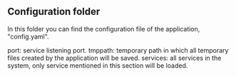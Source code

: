 Configuration folder
----------------------
In this folder you can find the configuration file of the application, "config.yaml".

port: service listening port.
tmppath: temporary path in which all temporary files created by the application will be saved.
services: all services in the system, only service mentioned in this section will be loaded.